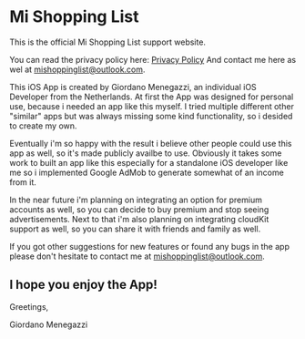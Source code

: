 # Mi Shopping List


This is the official Mi Shopping List support website.

You can read the privacy policy here: [Privacy Policy](https://mishoppinglist.github.io/Privacy-Policy/) And contact me here as wel at <mishoppinglist@outlook.com>.

This iOS App is created by Giordano Menegazzi, an individual iOS Developer from the Netherlands. At first the App was designed for personal use, because i needed an app like this myself. I tried multiple different other "similar" apps but was always missing some kind functionality, so i desided to create my own.

Eventually i'm so happy with the result i believe other people could use this app as well, so it's made publicly availbe to use. Obviously it takes some work to built an app like this especially for a standalone iOS developer like me so i implemented Google AdMob to generate somewhat of an income from it.

In the near future i'm planning on integrating an option for premium accounts as well, so you can decide to buy premium and stop seeing advertisements. Next to that i'm also planning on integrating cloudKit support as well, so you can share it with friends and family as well.

If you got other suggestions for new features or found any bugs in the app please don't hesitate to contact me at <mishoppinglist@outlook.com>.



## I hope you enjoy the App!

Greetings, 

Giordano Menegazzi
